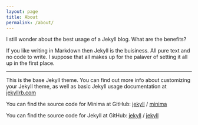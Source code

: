 ```yaml
---
layout: page
title: About
permalink: /about/
---
```


I still wonder about the best usage of a Jekyll blog. What are the benefits? 

If you like writing in Markdown then Jekyll is the buisiness. All pure text and no code to write. I suppose that all makes up for the palaver of setting it all up in the first place.


---


This is the base Jekyll theme. You can find out more info about customizing your Jekyll theme, as well as basic Jekyll usage documentation at [jekyllrb.com](https://jekyllrb.com/)

You can find the source code for Minima at GitHub:
[jekyll][jekyll-organization] /
[minima](https://github.com/jekyll/minima)

You can find the source code for Jekyll at GitHub:
[jekyll][jekyll-organization] /
[jekyll](https://github.com/jekyll/jekyll)


[jekyll-organization]: https://github.com/jekyll
